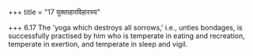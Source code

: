 +++
title = "17 युक्ताहारविहारस्य"

+++
6.17 The 'yoga which destroys all sorrows,' i.e., unties bondages, is
successfully practised by him who is temperate in eating and recreation,
temperate in exertion, and temperate in sleep and vigil.
